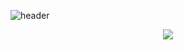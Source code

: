 ![header](https://capsule-render.vercel.app/api?type=waving&color=timeGradient&height=220&section=header&text=Eunbi%20Github!&fontSize=70&fontColor=ffffff&fontAlign=70&animation=fadeIn&fontAlignY=44)
<br>

<div style="display: flex; justify-content: center;">
  <img src="https://github-readme-stats.vercel.app/api/top-langs/?username=eeeunbiiii&theme=dark&layout=donut"/>
  
</div>

